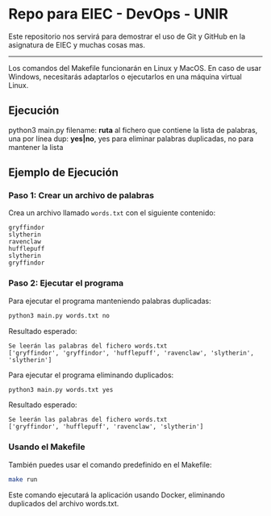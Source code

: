 # Repo para EIEC - DevOps - UNIR

Este repositorio nos servirá para demostrar el uso de Git y GitHub en la asignatura de EIEC y muchas cosas mas.

---

Los comandos del Makefile funcionarán en Linux y MacOS. En caso de usar Windows, necesitarás adaptarlos o ejecutarlos en una máquina virtual Linux.

## Ejecución

python3 main.py <filename> <dup>
  filename: **ruta** al fichero que contiene la lista de palabras, una por línea
  dup: **yes|no**, yes para eliminar palabras duplicadas, no para mantener la lista

## Ejemplo de Ejecución

### Paso 1: Crear un archivo de palabras
Crea un archivo llamado `words.txt` con el siguiente contenido:
```
gryffindor
slytherin
ravenclaw
hufflepuff
slytherin
gryffindor
```

### Paso 2: Ejecutar el programa
Para ejecutar el programa manteniendo palabras duplicadas:
```bash
python3 main.py words.txt no
```

Resultado esperado:
```
Se leerán las palabras del fichero words.txt
['gryffindor', 'gryffindor', 'hufflepuff', 'ravenclaw', 'slytherin', 'slytherin']
```

Para ejecutar el programa eliminando duplicados:
```bash
python3 main.py words.txt yes
```

Resultado esperado:
```
Se leerán las palabras del fichero words.txt
['gryffindor', 'hufflepuff', 'ravenclaw', 'slytherin']
```

### Usando el Makefile
También puedes usar el comando predefinido en el Makefile:
```bash
make run
```
Este comando ejecutará la aplicación usando Docker, eliminando duplicados del archivo words.txt.

